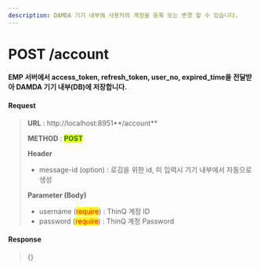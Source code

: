 ```yaml
---
description: DAMDA 기기 내부에 사용자의 계정을 등록 또는 변경 할 수 있습니다.
---
```


# POST /account

#### EMP 서버에서 access\_token, refresh\_token, user\_no, expired\_time을 전달받아 DAMDA 기기 내부(DB)에 저장합니다.&#x20;

#### Request

> **URL** : http://localhost:8951**/account**
>
> **METHOD** : <mark style="color:green;">**POST**</mark>
>
> **Header**&#x20;
>
> * message-id (option) : 로깅을 위한 id, 미 입력시 기기 내부에서 자동으로 생성
>
> **Parameter (Body)**
>
> * username (<mark style="color:red;">require</mark>) : ThinQ 계정 ID
> * password (<mark style="color:red;">require</mark>) : ThinQ 계정 Password

#### **Response**

> {}
